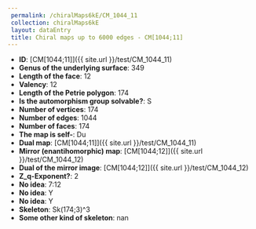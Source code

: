 ```yaml
--- 
 permalink: /chiralMaps6kE/CM_1044_11 
 collection: chiralMaps6kE
 layout: dataEntry
 title: Chiral maps up to 6000 edges - CM[1044;11]
---
```


- **ID**: [CM[1044;11]]({{ site.url }}/test/CM_1044_11)
- **Genus of the underlying surface**: 349
- **Length of the face**: 12
- **Valency**: 12
- **Length of the Petrie polygon**: 174
- **Is the automorphism group solvable?**: S
- **Number of vertices**: 174
- **Number of edges**: 1044
- **Number of faces**: 174
- **The map is self-**: Du
- **Dual map**: [CM[1044;11]]({{ site.url }}/test/CM_1044_11)
- **Mirror (enantihomorphic) map**: [CM[1044;12]]({{ site.url }}/test/CM_1044_12)
- **Dual of the mirror image**: [CM[1044;12]]({{ site.url }}/test/CM_1044_12)
- **Z_q-Exponent?**: 2
- **No idea**:  7:12
- **No idea**: Y
- **No idea**: Y
- **Skeleton**: Sk(174;3)^3
- **Some other kind of skeleton**: nan
